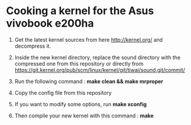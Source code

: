 # Cooking a kernel for the Asus vivobook e200ha 

1. Get the latest kernel sources from here http://kernel.org/ and decompress it. 

2. Inside the new kernel directory, replace the sound directory with the compressed one from this repository or directly from https://git.kernel.org/pub/scm/linux/kernel/git/tiwai/sound.git/commit/

3. Run the following command : <b>make clean && make mrproper </b>

4. Copy the config file from this repository

5. If you want to modify some options, run <b>make xconfig</b>

6. Then compile your new kernel with this command : <b>make</b>
